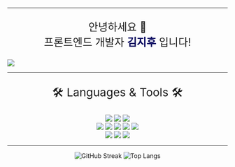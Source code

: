 <div id="header" align="center">
<hr>
<p style="font-size: 24px;">안녕하세요 👋 </br>프론트엔드 개발자 <b style="color: #00005C">김지후</b> 입니다!</p>
</div>
<a href="https://mail.google.com/mail/?view=cm&amp;fs=1&amp;to=wlgn829@gmail.com" target="_blank"><img src="https://img.shields.io/badge/wlgn829@gmail.com-EA4335?style=for-the-badge&logo=Gmail&logoColor=white"/></a>
<hr>

<div id="contents" align="center">
<p style="font-size:26px">🛠 Languages & Tools 🛠</p>
<img src="https://img.shields.io/badge/Javascript-F7DF1E?style=for-the-badge&logo=JavaScript&logoColor=black"/>
<img src="https://img.shields.io/badge/HTML-E34F26?style=for-the-badge&logo=html5&logoColor=white"/>
<img src="https://img.shields.io/badge/CSS-1572B6?style=for-the-badge&logo=CSS3&logoColor=white"/><br>
<img src="https://img.shields.io/badge/React-0088CC?style=for-the-badge&logo=React&logoColor=white"/>
<img src="https://img.shields.io/badge/ReactNative-61DAFB?style=for-the-badge&logo=React&logoColor=black"/>
<img src="https://img.shields.io/badge/Next.js-000000?style=for-the-badge&logo=Next.js&logoColor=white"/>
<img src="https://img.shields.io/badge/Recoil-0B2343?style=for-the-badge&logo=Atom&logoColor=white"/>
<img src="https://img.shields.io/badge/TypeScript-007ACC?style=for-the-badge&logo=typescript&logoColor=white"/>
</br>
<img src="https://img.shields.io/badge/TailWind-06B6D4?style=for-the-badge&logo=Tailwind CSS&logoColor=white"/>
<img src="https://img.shields.io/badge/Bootstrap-7952B3?style=for-the-badge&logo=Bootstrap&logoColor=white"/>
<img src="https://img.shields.io/badge/styledComponents-DB7093?style=for-the-badge&logo=styled-components&logoColor=white"/>
<hr>

![GitHub Streak](http://github-readme-streak-stats.herokuapp.com?user=JihooDev&theme=dark&background=000000)
![Top Langs](https://github-readme-stats.vercel.app/api/top-langs/?username=JihooDev&layout=compact&theme=vision-friendly-dark)

</div>

<!--
**OOWGNOD/OOWGNOD** is a ✨ _special_ ✨ repository because its `README.md` (this file) appears on your GitHub profile.

Here are some ideas to get you started:

- 🔭 I'm currently working on ...
- 🌱 I'm currently learning ...
- 👯 I'm looking to collaborate on ...
- 🤔 I'm looking for help with ...
- 💬 Ask me about ...
- 📫 How to reach me: ...
- 😄 Pronouns: ...
- ⚡ Fun fact: ...
-->
